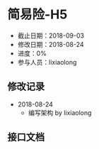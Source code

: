 # 简易险-H5
- 截止日期：2018-09-03
- 修改日期：2018-08-24
- 进度：0%  
- 参与人员：lixiaolong

## 修改记录
- 2018-08-24
  * 编写架构 by lixiaolong
  
## 接口文档





